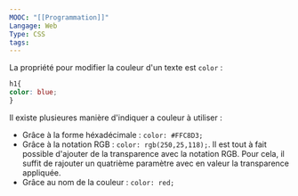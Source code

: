```yaml
---
MOOC: "[[Programmation]]"
Langage: Web
Type: CSS
tags:
---
```

La propriété pour modifier la couleur d'un texte est `color` :
```css
h1{
color: blue;
}
```
Il existe plusieures manière d'indiquer a couleur à utiliser :
- Grâce à la forme héxadécimale : `color: #FFC8D3;`
- Grâce à la notation RGB : `color: rgb(250,25,118);`. Il est tout à fait possible d'ajouter de la transparence avec la notation RGB. Pour cela, il suffit de rajouter un quatrième paramètre avec en valeur la transparence appliquée.
- Grâce au nom de la couleur : `color: red;`